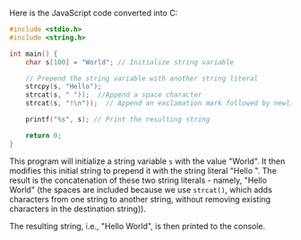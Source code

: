 Here is the JavaScript code converted into C:

```c
#include <stdio.h>
#include <string.h>

int main() {
    char s[100] = "World"; // Initialize string variable

    // Prepend the string variable with another string literal
    strcpy(s, "Hello");
    strcat(s, " "));  //Append a space character
    strcat(s, "!\n"));  // Append an exclamation mark followed by newline (to ensure output in a new line))

    printf("%s", s); // Print the resulting string

    return 0;
}
```
This program will initialize a string variable `s` with the value "World". It then modifies this initial string to prepend it with the string literal "Hello ". The result is the concatenation of these two string literals - namely, "Hello World" (the spaces are included because we use `strcat()`, which adds characters from one string to another string, without removing existing characters in the destination string)). 

The resulting string, i.e., "Hello World", is then printed to the console.
